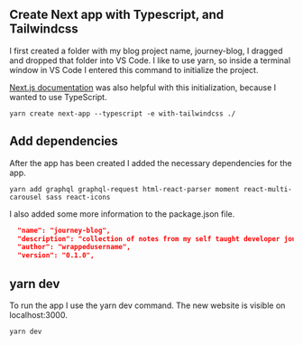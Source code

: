 ## Create Next app with Typescript, and Tailwindcss
I first created a folder with my blog project name, journey-blog, I dragged and dropped that folder into VS Code. 
I like to use yarn, so inside a terminal window in VS Code I entered this command to initialize the project.

[Next.js documentation](https://nextjs.org/docs/getting-started) was also helpful with this initialization, because I wanted to use 
TypeScript.

```Shell
yarn create next-app --typescript -e with-tailwindcss ./
```
## Add dependencies
After the app has been created I added the necessary dependencies for the app.

```Shell
yarn add graphql graphql-request html-react-parser moment react-multi-carousel sass react-icons
```
I also added some more information to the package.json file.

```json
  "name": "journey-blog",
  "description": "collection of notes from my self taught developer journey.",
  "author": "wrappedusername",
  "version": "0.1.0",
```
## yarn dev
To run the app I use the yarn dev command. The new website is visible on localhost:3000. 
```Shell
yarn dev
```

